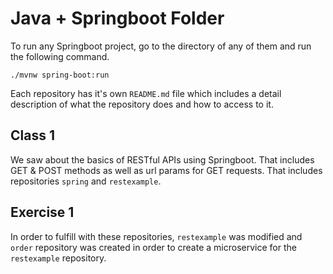 # Java + Springboot Folder

To run any Springboot project, go to the directory of any of them and run the following command.

```shell
./mvnw spring-boot:run
```

Each repository has it's own `README.md` file which includes a detail description of what the repository does and how to access to it.

## Class 1

We saw about the basics of RESTful APIs using Springboot. That includes GET & POST methods as well as url params for GET requests.
That includes repositories `spring` and `restexample`.

## Exercise 1
In order to fulfill with these repositories, `restexample` was modified and `order` repository was created in order to create a microservice for the `restexample` repository.
